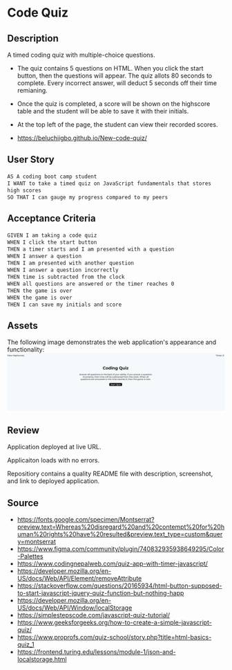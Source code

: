 # Code Quiz

## Description

A timed coding quiz with multiple-choice questions.
  
* The quiz contains 5 questions on HTML. When you click the start button, then the questions will appear. The quiz allots 80 seconds to complete. Every incorrect answer,  will deduct 5 seconds off their time remianing.

* Once the quiz is completed, a score will be shown on the highscore table and the student will be able to save it with their initials.

* At the top left of the page, the student can view their recorded scores.

* https://beluchiigbo.github.io/New-code-quiz/

## User Story

```
AS A coding boot camp student
I WANT to take a timed quiz on JavaScript fundamentals that stores high scores
SO THAT I can gauge my progress compared to my peers
```

## Acceptance Criteria 
```
GIVEN I am taking a code quiz
WHEN I click the start button
THEN a timer starts and I am presented with a question
WHEN I answer a question
THEN I am presented with another question
WHEN I answer a question incorrectly
THEN time is subtracted from the clock
WHEN all questions are answered or the timer reaches 0
THEN the game is over
WHEN the game is over
THEN I can save my initials and score
```

## Assets

The following image demonstrates the web application's appearance and functionality:
![](assets/images/code-quiz-image.png) 

## Review

Application deployed at live URL.

Applicaiton loads with no errors.

Repositiory contains a quality README file with description, screenshot, and link to deployed application.

## Source
* https://fonts.google.com/specimen/Montserrat?preview.text=Whereas%20disregard%20and%20contempt%20for%20human%20rights%20have%20resulted&preview.text_type=custom&query=montserrat
* https://www.figma.com/community/plugin/740832935938649295/Color-Palettes
* https://www.codingnepalweb.com/quiz-app-with-timer-javascript/ 
* https://developer.mozilla.org/en-US/docs/Web/API/Element/removeAttribute
* https://stackoverflow.com/questions/20165934/html-button-supposed-to-start-javascript-jquery-quiz-function-but-nothing-happ
* https://developer.mozilla.org/en-US/docs/Web/API/Window/localStorage 
* https://simplestepscode.com/javascript-quiz-tutorial/ 
* https://www.geeksforgeeks.org/how-to-create-a-simple-javascript-quiz/ 
* https://www.proprofs.com/quiz-school/story.php?title=html-basics-quiz_1
* https://frontend.turing.edu/lessons/module-1/json-and-localstorage.html 

